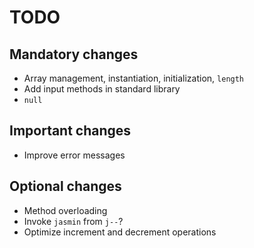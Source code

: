# TODO

## Mandatory changes

* Array management, instantiation, initialization, `length`
* Add input methods in standard library
* `null`

## Important changes

* Improve error messages

## Optional changes

* Method overloading
* Invoke `jasmin` from `j--`?
* Optimize increment and decrement operations
